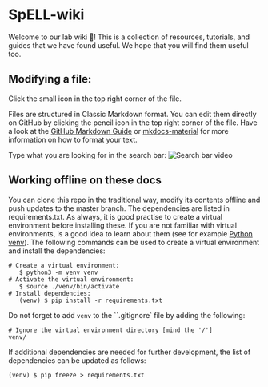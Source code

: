 # SpELL-wiki

Welcome to our lab wiki 👋! This is a collection of resources, tutorials, and guides that we have found useful. We hope that you will find them useful too.

## Modifying a file:

Click the small icon in the top right corner of the file.

Files are structured in Classic Markdown format. You can edit them directly on GitHub by clicking the pencil icon in the top right corner of the file. Have a look at the [GitHub Markdown Guide](https://guides.github.com/features/mastering-markdown/) or [mkdocs-material](https://squidfunk.github.io/mkdocs-material/reference/) for more information on how to format your text.

Type what you are looking for in the search bar:
![Search bar video](docs/images/Screen%20Recording%202024-05-30%20at%2009.29.18.gif)

## Working offline on these docs 

You can clone this repo in the traditional way, modify its contents offline and push updates to the master branch. The dependencies are listed in requirements.txt. As always, it is good practise to create a virtual environment before installing these. If you are not familiar with virtual environments, is a good idea to learn about them (see for example [Python venv](https://python.land/virtual-environments/virtualenv)). The following commands can be used to create a virtual environment and install the dependencies:

```
# Create a virtual environment:   
   $ python3 -m venv venv
# Activate the virtual environment:   
   $ source ./venv/bin/activate
# Install dependencies:   
   (venv) $ pip install -r requirements.txt
```

Do not forget to add `venv` to the ``.gitignore` file by adding the following:

```
# Ignore the virtual environment directory [mind the '/']
venv/ 
```

If additional dependencies are needed for further development, the list of dependencies can be updated as follows:

```
(venv) $ pip freeze > requirements.txt
```






